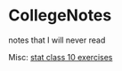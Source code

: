 # CollegeNotes
notes that I will never read



Misc:
[stat class 10 exercises](https://byjus.com/maths/statistics-for-class-10/)
